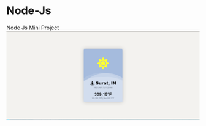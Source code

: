 # Node-Js
Node Js Mini Project
![ss of the app](https://github.com/Nancy214/Node-Js/blob/main/ss.PNG?raw=true)
